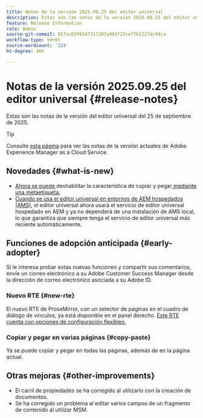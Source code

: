```yaml
---
title: Notas de la versión 2025.09.25 del editor universal
description: Estas son las notas de la versión 2025.09.25 del editor universal.
feature: Release Information
role: Admin
source-git-commit: 017ac03f6547317197a903f23ce77b1227dc94ca
workflow-type: tm+mt
source-wordcount: '224'
ht-degree: 46%

---
```



# Notas de la versión 2025.09.25 del editor universal {#release-notes}

Estas son las notas de la versión del editor universal del 25 de septiembre de 2025.

>[!TIP]
>
>Consulte [esta página](/help/release-notes/release-notes-cloud/release-notes-current.md) para ver las notas de la versión actuales de Adobe Experience Manager as a Cloud Service.

## Novedades {#what-is-new}

* [Ahora se puede ](/help/sites-cloud/authoring/universal-editor/authoring.md#copy-paste)deshabilitar la característica de copiar y pegar[ mediante una metaetiqueta.](/help/implementing/universal-editor/customizing.md#copy-paste)
* [Cuando se usa el editor universal en entornos de AEM hospedados (AMS),](https://experienceleague.adobe.com/es/docs/experience-manager-65/content/implementing/developing/headless/universal-editor/introduction) el editor universal ahora usará el servicio de editor universal hospedado en AEM y ya no dependerá de una instalación de AMS local, lo que garantiza que siempre tenga el servicio de editor universal más reciente automáticamente.

## Funciones de adopción anticipada {#early-adopter}

Si le interesa probar estas nuevas funciones y compartir sus comentarios, envíe un correo electrónico a su Adobe Customer Success Manager desde la dirección de correo electrónico asociada a su Adobe ID.

### Nuevo RTE {#new-rte}

El nuevo RTE de ProseMirror, con un selector de páginas en el cuadro de diálogo de vínculos, ya está disponible en el panel derecho. [Este RTE cuenta con opciones de configuración flexibles.](/help/implementing/universal-editor/configure-rte.md)

### Copiar y pegar en varias páginas {#copy-paste}

Ya se puede copiar y pegar en todas las páginas, además de en la página actual.

## Otras mejoras {#other-improvements}

* El carril de propiedades se ha corregido al utilizarlo con la creación de documentos.
* Se ha corregido un problema al editar varios campos de un fragmento de contenido al utilizar MSM.
